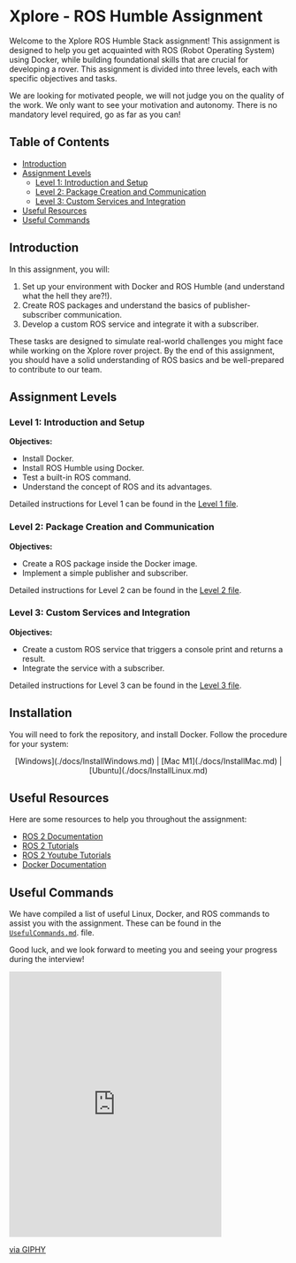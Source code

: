 # Xplore - ROS Humble Assignment

Welcome to the Xplore ROS Humble Stack assignment! This assignment is designed to help you get acquainted with ROS (Robot Operating System) using Docker, while building foundational skills that are crucial for developing a rover. This assignment is divided into three levels, each with specific objectives and tasks.

We are looking for motivated people, we will not judge you on the quality of the work. We only want to see your motivation and autonomy. There is no mandatory level required, go as far as you can!

## Table of Contents

- [Introduction](#introduction)
- [Assignment Levels](#assignment-levels)
  - [Level 1: Introduction and Setup](#level-1-introduction-and-setup)
  - [Level 2: Package Creation and Communication](#level-2-package-creation-and-communication)
  - [Level 3: Custom Services and Integration](#level-3-custom-services-and-integration)
- [Useful Resources](#useful-resources)
- [Useful Commands](#useful-commands)

## Introduction

In this assignment, you will:

1. Set up your environment with Docker and ROS Humble (and understand what the hell they are?!).
2. Create ROS packages and understand the basics of publisher-subscriber communication.
3. Develop a custom ROS service and integrate it with a subscriber.

These tasks are designed to simulate real-world challenges you might face while working on the Xplore rover project. By the end of this assignment, you should have a solid understanding of ROS basics and be well-prepared to contribute to our team.

## Assignment Levels

### Level 1: Introduction and Setup

**Objectives:**

- Install Docker.
- Install ROS Humble using Docker.
- Test a built-in ROS command.
- Understand the concept of ROS and its advantages.

Detailed instructions for Level 1 can be found in the [Level 1 file](./docs/Level1.md).

### Level 2: Package Creation and Communication

**Objectives:**

- Create a ROS package inside the Docker image.
- Implement a simple publisher and subscriber.

Detailed instructions for Level 2 can be found in the [Level 2 file](./docs/Level2.md).

### Level 3: Custom Services and Integration

**Objectives:**

- Create a custom ROS service that triggers a console print and returns a result.
- Integrate the service with a subscriber.

Detailed instructions for Level 3 can be found in the [Level 3 file](./docs/Level3.md).

## Installation

You will need to fork the repository, and install Docker. Follow the procedure for your system:

<div align="center">
[Windows](./docs/InstallWindows.md) | [Mac M1](./docs/InstallMac.md) | [Ubuntu](./docs/InstallLinux.md)

<br>
</div>

## Useful Resources

Here are some resources to help you throughout the assignment:

- [ROS 2 Documentation](https://docs.ros.org/en/humble/index.html)
- [ROS 2 Tutorials](https://docs.ros.org/en/humble/Tutorials.html)
- [ROS 2 Youtube Tutorials](https://www.youtube.com/watch?v=0aPbWsyENA8&list=PLLSegLrePWgJudpPUof4-nVFHGkB62Izy)
- [Docker Documentation](https://docs.docker.com/)

## Useful Commands

We have compiled a list of useful Linux, Docker, and ROS commands to assist you with the assignment. These can be found in the [`UsefulCommands.md`](./docs/UsefulCommands.md). file.

Good luck, and we look forward to meeting you and seeing your progress during the interview!

<iframe src="https://giphy.com/embed/VbnUQpnihPSIgIXuZv" width="384" height="480" style="" frameBorder="0" class="giphy-embed" allowFullScreen></iframe><p><a href="https://giphy.com/gifs/computer-cat-wearing-glasses-VbnUQpnihPSIgIXuZv">via GIPHY</a></p>
